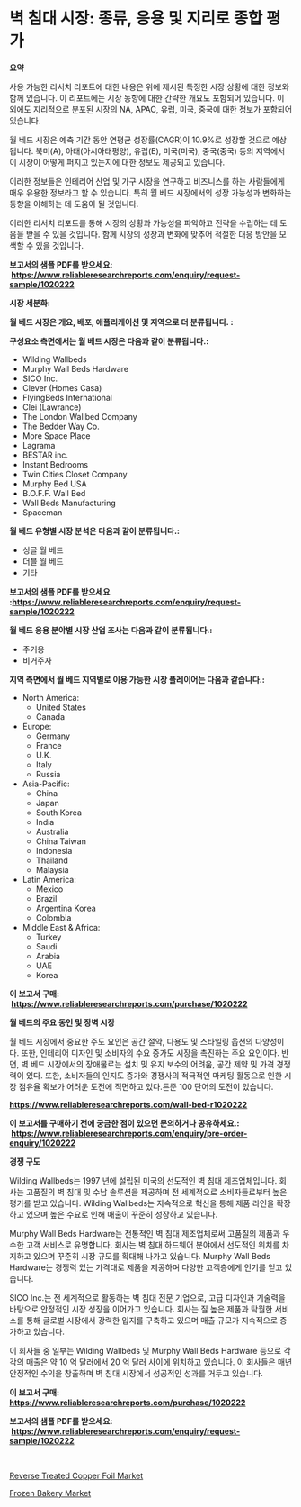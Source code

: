 <p><h1>벽 침대 시장: 종류, 응용 및 지리로 종합 평가</h1></p><p><strong>요약</strong></p>
<p><p>사용 가능한 리서치 리포트에 대한 내용은 위에 제시된 특정한 시장 상황에 대한 정보와 함께 있습니다. 이 리포트에는 시장 동향에 대한 간략한 개요도 포함되어 있습니다. 이 외에도 지리적으로 분포된 시장의 NA, APAC, 유럽, 미국, 중국에 대한 정보가 포함되어 있습니다. </p><p>월 베드 시장은 예측 기간 동안 연평균 성장률(CAGR)이 10.9%로 성장할 것으로 예상됩니다. 북미(A), 아태(아시아태평양), 유럽(E), 미국(미국), 중국(중국) 등의 지역에서 이 시장이 어떻게 퍼지고 있는지에 대한 정보도 제공되고 있습니다.</p><p>이러한 정보들은 인테리어 산업 및 가구 시장을 연구하고 비즈니스를 하는 사람들에게 매우 유용한 정보라고 할 수 있습니다. 특히 월 베드 시장에서의 성장 가능성과 변화하는 동향을 이해하는 데 도움이 될 것입니다.</p><p>이러한 리서치 리포트를 통해 시장의 상황과 가능성을 파악하고 전략을 수립하는 데 도움을 받을 수 있을 것입니다. 함께 시장의 성장과 변화에 맞추어 적절한 대응 방안을 모색할 수 있을 것입니다.</p></p>
<p><strong>보고서의 샘플 PDF를 받으세요: &nbsp;<a href="https://www.reliableresearchreports.com/enquiry/request-sample/1020222">https://www.reliableresearchreports.com/enquiry/request-sample/1020222</a></strong></p>
<p><strong>시장 세분화:</strong></p>
<p><strong> 월 베드 시장은 개요, 배포, 애플리케이션 및 지역으로 더 분류됩니다. :</strong></p>
<p><strong>구성요소 측면에서는 월 베드 시장은 다음과 같이 분류됩니다.:</strong></p>
<p><ul><li>Wilding Wallbeds</li><li>Murphy Wall Beds Hardware</li><li>SICO Inc.</li><li>Clever (Homes Casa)</li><li>FlyingBeds International</li><li>Clei (Lawrance)</li><li>The London Wallbed Company</li><li>The Bedder Way Co.</li><li>More Space Place</li><li>Lagrama</li><li>BESTAR inc.</li><li>Instant Bedrooms</li><li>Twin Cities Closet Company</li><li>Murphy Bed USA</li><li>B.O.F.F. Wall Bed</li><li>Wall Beds Manufacturing</li><li>Spaceman</li></ul></p>
<p><strong> 월 베드 유형별 시장 분석은 다음과 같이 분류됩니다.:</strong></p>
<p><ul><li>싱글 월 베드</li><li>더블 월 베드</li><li>기타</li></ul></p>
<p><strong>보고서의 샘플 PDF를 받으세요 :<a href="https://www.reliableresearchreports.com/enquiry/request-sample/1020222">https://www.reliableresearchreports.com/enquiry/request-sample/1020222</a></strong></p>
<p><strong> 월 베드 응용 분야별 시장 산업 조사는 다음과 같이 분류됩니다.:</strong></p>
<p><ul><li>주거용</li><li>비거주자</li></ul></p>
<p><strong>지역 측면에서 월 베드 지역별로 이용 가능한 시장 플레이어는 다음과 같습니다.:</strong></p>
<p><ul>
    <li>
        North America:
        <ul>
            <li>United States</li>
            <li>Canada</li>
        </ul>
    </li>
    <li>
        Europe:
        <ul>
            <li>Germany</li>
            <li>France</li>
            <li>U.K.</li>
            <li>Italy</li>
            <li>Russia</li>
        </ul>
    </li>
    <li>
        Asia-Pacific:
        <ul>
            <li>China</li>
            <li>Japan</li>
            <li>South Korea</li>
            <li>India</li>
            <li>Australia</li>
            <li>China Taiwan</li>
            <li>Indonesia</li>
            <li>Thailand</li>
            <li>Malaysia</li>
        </ul>
    </li>
    <li>
        Latin America:
        <ul>
            <li>Mexico</li>
            <li>Brazil</li>
            <li>Argentina Korea</li>
            <li>Colombia</li>
        </ul>
    </li>
    <li>
        Middle East & Africa:
        <ul>
            <li>Turkey</li>
            <li>Saudi</li>
            <li>Arabia</li>
            <li>UAE</li>
            <li>Korea</li>
        </ul>
    </li>
    </ul></p>
<p><strong>이 보고서 구매: &nbsp;<a href="https://www.reliableresearchreports.com/purchase/1020222">https://www.reliableresearchreports.com/purchase/1020222</a></strong></p>
<p><strong>월 베드의 주요 동인 및 장벽 시장</strong></p>
<p><p>월 베드 시장에서 중요한 주도 요인은 공간 절약, 다용도 및 스타일링 옵션의 다양성이다. 또한, 인테리어 디자인 및 소비자의 수요 증가도 시장을 촉진하는 주요 요인이다. 반면, 벽 베드 시장에서의 장애물로는 설치 및 유지 보수의 어려움, 공간 제약 및 가격 경쟁력이 있다. 또한, 소비자들의 인지도 증가와 경쟁사의 적극적인 마케팅 활동으로 인한 시장 점유율 확보가 어려운 도전에 직면하고 있다.튼준 100 단어의 도전이 있습니다.</p></p>
<p><strong><a href="https://www.reliableresearchreports.com/wall-bed-r1020222">https://www.reliableresearchreports.com/wall-bed-r1020222</a></strong></p>
<p><strong>이 보고서를 구매하기 전에 궁금한 점이 있으면 문의하거나 공유하세요.: &nbsp;<a href="https://www.reliableresearchreports.com/enquiry/pre-order-enquiry/1020222">https://www.reliableresearchreports.com/enquiry/pre-order-enquiry/1020222</a></strong></p>
<p><strong>경쟁 구도</strong></p>
<p><p>Wilding Wallbeds는 1997 년에 설립된 미국의 선도적인 벽 침대 제조업체입니다. 회사는 고품질의 벽 침대 및 수납 솔루션을 제공하며 전 세계적으로 소비자들로부터 높은 평가를 받고 있습니다. Wilding Wallbeds는 지속적으로 혁신을 통해 제품 라인을 확장하고 있으며 높은 수요로 인해 매출이 꾸준히 성장하고 있습니다. </p><p>Murphy Wall Beds Hardware는 전통적인 벽 침대 제조업체로써 고품질의 제품과 우수한 고객 서비스로 유명합니다. 회사는 벽 침대 하드웨어 분야에서 선도적인 위치를 차지하고 있으며 꾸준히 시장 규모를 확대해 나가고 있습니다. Murphy Wall Beds Hardware는 경쟁력 있는 가격대로 제품을 제공하며 다양한 고객층에게 인기를 얻고 있습니다.</p><p>SICO Inc.는 전 세계적으로 활동하는 벽 침대 전문 기업으로, 고급 디자인과 기술력을 바탕으로 안정적인 시장 성장을 이어가고 있습니다. 회사는 질 높은 제품과 탁월한 서비스를 통해 글로벌 시장에서 강력한 입지를 구축하고 있으며 매출 규모가 지속적으로 증가하고 있습니다. </p><p>이 회사들 중 일부는 Wilding Wallbeds 및 Murphy Wall Beds Hardware 등으로 각각의 매출은 약 10 억 달러에서 20 억 달러 사이에 위치하고 있습니다. 이 회사들은 매년 안정적인 수익을 창출하며 벽 침대 시장에서 성공적인 성과를 거두고 있습니다.</p></p>
<p><strong>이 보고서 구매: &nbsp; <a href="https://www.reliableresearchreports.com/purchase/1020222">https://www.reliableresearchreports.com/purchase/1020222</a></strong></p>
<p><strong>보고서의 샘플 PDF를 받으세요: &nbsp;<a href="https://www.reliableresearchreports.com/enquiry/request-sample/1020222">https://www.reliableresearchreports.com/enquiry/request-sample/1020222</a></strong><strong></strong></p>
<p>&nbsp;</p>
<p><p><a href="https://noble-drawer-34c.notion.site/Reverse-Treated-Copper-Foil-Market-Size-and-Growth-Market-Segmentation-Regional-and-Country-Breakd-d7376622b9a34c7ea3e8ccd4dd49260f">Reverse Treated Copper Foil Market</a></p><p><a href="https://github.com/changoleonlaverguenzanoexiste/Market-Research-Report-List-2/blob/main/frozen-bakery-market.md">Frozen Bakery Market</a></p></p>